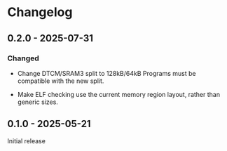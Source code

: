 # Changelog

## 0.2.0 - 2025-07-31

### Changed

- Change DTCM/SRAM3 split to 128kB/64kB
  Programs must be compatible with the new split.

- Make ELF checking use the current memory region layout, rather than
  generic sizes.

## 0.1.0 - 2025-05-21

Initial release
